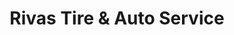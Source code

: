 ---
title: "Rivas Tire & Auto Service"
url: /san-antonio/rivas-tire-und-auto-service/
shop: Autowerkstatt
---